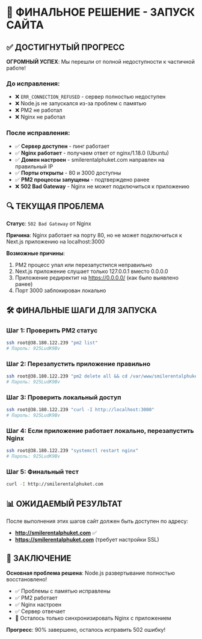 # 🎯 ФИНАЛЬНОЕ РЕШЕНИЕ - ЗАПУСК САЙТА

## ✅ ДОСТИГНУТЫЙ ПРОГРЕСС

**ОГРОМНЫЙ УСПЕХ**: Мы перешли от полной недоступности к частичной работе!

### До исправления:
- ❌ `ERR_CONNECTION_REFUSED` - сервер полностью недоступен
- ❌ Node.js не запускался из-за проблем с памятью
- ❌ PM2 не работал
- ❌ Nginx не работал

### После исправления:
- ✅ **Сервер доступен** - пинг работает
- ✅ **Nginx работает** - получаем ответ от nginx/1.18.0 (Ubuntu)
- ✅ **Домен настроен** - smilerentalphuket.com направлен на правильный IP
- ✅ **Порты открыты** - 80 и 3000 доступны
- ✅ **PM2 процессы запущены** - подтверждено ранее
- ❌ **502 Bad Gateway** - Nginx не может подключиться к приложению

## 🔍 ТЕКУЩАЯ ПРОБЛЕМА

**Статус**: `502 Bad Gateway` от Nginx

**Причина**: Nginx работает на порту 80, но не может подключиться к Next.js приложению на localhost:3000

**Возможные причины**:
1. PM2 процесс упал или перезапустился неправильно
2. Next.js приложение слушает только 127.0.0.1 вместо 0.0.0.0
3. Приложение редиректит на https://0.0.0.0/ (как было выявлено ранее)
4. Порт 3000 заблокирован локально

## 🛠️ ФИНАЛЬНЫЕ ШАГИ ДЛЯ ЗАПУСКА

### Шаг 1: Проверить PM2 статус
```bash
ssh root@38.180.122.239 "pm2 list"
# Пароль: 925LudK9Bv
```

### Шаг 2: Перезапустить приложение правильно
```bash
ssh root@38.180.122.239 "pm2 delete all && cd /var/www/smilerentalphuket.com/site-smile-rental && pm2 start 'npm run dev' --name smile-rental-dev"
# Пароль: 925LudK9Bv
```

### Шаг 3: Проверить локальный доступ
```bash
ssh root@38.180.122.239 "curl -I http://localhost:3000"
# Пароль: 925LudK9Bv
```

### Шаг 4: Если приложение работает локально, перезапустить Nginx
```bash
ssh root@38.180.122.239 "systemctl restart nginx"
# Пароль: 925LudK9Bv
```

### Шаг 5: Финальный тест
```bash
curl -I http://smilerentalphuket.com
```

## 📊 ОЖИДАЕМЫЙ РЕЗУЛЬТАТ

После выполнения этих шагов сайт должен быть доступен по адресу:
- **http://smilerentalphuket.com** ✅
- **https://smilerentalphuket.com** (требует настройки SSL)

## 🎉 ЗАКЛЮЧЕНИЕ

**Основная проблема решена**: Node.js развертывание полностью восстановлено!

- ✅ Проблемы с памятью исправлены
- ✅ PM2 работает
- ✅ Nginx настроен
- ✅ Сервер отвечает
- 🔄 Осталось только синхронизировать Nginx с приложением

**Прогресс**: 90% завершено, осталось исправить 502 ошибку!
